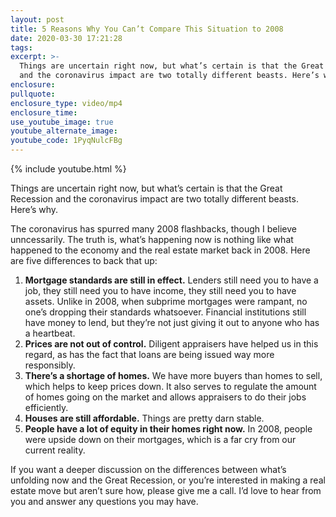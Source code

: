 ```yaml
---
layout: post
title: 5 Reasons Why You Can’t Compare This Situation to 2008
date: 2020-03-30 17:21:28
tags:
excerpt: >-
  Things are uncertain right now, but what’s certain is that the Great Recession
  and the coronavirus impact are two totally different beasts. Here’s why.
enclosure:
pullquote:
enclosure_type: video/mp4
enclosure_time:
use_youtube_image: true
youtube_alternate_image:
youtube_code: 1PyqNulcFBg
---
```


{% include youtube.html %}

Things are uncertain right now, but what’s certain is that the Great Recession and the coronavirus impact are two totally different beasts. Here’s why.&nbsp;

The coronavirus has spurred many 2008 flashbacks, though I believe unncessarily. The truth is, what’s happening now is nothing like what happened to the economy and the real estate market back in 2008. Here are five differences to back that up:&nbsp;

1. **Mortgage standards are still in effect.** Lenders still need you to have a job, they still need you to have income, they still need you to have assets. Unlike in 2008, when subprime mortgages were rampant, no one’s dropping their standards whatsoever. Financial institutions still have money to lend, but they’re not just giving it out to anyone who has a heartbeat.&nbsp;
2. **Prices are not out of control.** Diligent appraisers have helped us in this regard, as has the fact that loans are being issued way more responsibly.&nbsp;
3. **There’s a shortage of homes.** We have more buyers than homes to sell, which helps to keep prices down. It also serves to regulate the amount of homes going on the market and allows appraisers to do their jobs efficiently.&nbsp;
4. **Houses are still affordable.** Things are pretty darn stable.&nbsp;
5. **People have a lot of equity in their homes right now.** In 2008, people were upside down on their mortgages, which is a far cry from our current reality.&nbsp;

If you want a deeper discussion on the differences between what’s unfolding now and the Great Recession, or you’re interested in making a real estate move but aren’t sure how, please give me a call. I’d love to hear from you and answer any questions you may have.&nbsp;